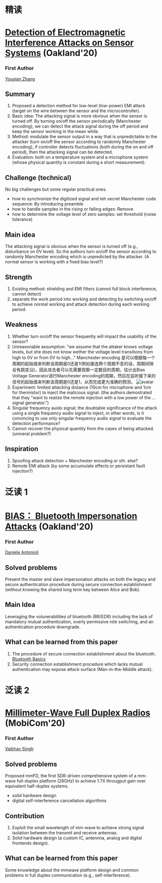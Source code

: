 # 精读 
# [Detection of Electromagnetic Interference Attacks on Sensor Systems](https://www.cs.ox.ac.uk/files/11036/SP.pdf) (Oakland'20)
### First Author
[Youqian Zhang](https://www.cs.ox.ac.uk/people/youqian.zhang/)
## Summary
1. Proposed a detection method for low-level (low-power) EMI attack (target on the wire between the sensor and the microcontroller).
2. Basic idea: The attacking signal is more obvious when the sensor is turned off. By turning on/off the sensor periodically (Manchester encoding), we can detect the attack signal during the off period and keep the sensor working in the mean while.
3. Method: modulate the sensor output in a way that is unpredictable to the attacker (turn on/off the sensor according to randomly Manchester encoding), if controller detects fluctuations (both during the on and off period), then the attacking signal can be detected.
4. Evaluation: both on a temperature system and a microphone system (whose physical quantity is constant during a short measurement).

## Challenge (technical)
No big challenges but some regular practical ones.
- how to synchronize the digitized signal and teh secret Manchester code sequence: By introducing preamble
- how to handle samples in the rising or falling edges: Remove
- how to determine the voltage level of zero samples: set threshold (noise tolerance)

## Main idea
The attacking signal is obvious when the sensor is turned off (e.g., disturbance on 0V level). So the authors turn on/off the sensor according to randomly Manchester encoding which is unpredicted by the attacker. (A normal sensor is working with a fixed bias level?)
## Strength
1. Existing method: shielding and EMI filters (cannot full block interference, cannot detect)
2. separate the work period into working and detecting by switching on/off to achieve normal working and attack detection during each working period.
## Weakness
1. Whether turn on/off the sensor frequently will impact the usability of the sensor?
2. Unreasonable assumption: "we assume that the attaker knows voltage levels, but she does not know wether the voltage level transitions from high to 0V or from 0V to high..." Manchester encoding 是可以根据每一个周期的起始值来判断该周期是0还是1(例如接连两个周期不变的话，周期间隙会有跳变沿)，因此攻击者可以先需要观察一定数目的周期，估计出Bias Voltage Generator进行Manchester encoding的周期，然后在监听接下来的信号的起始值来判断该周期是0还是1，从而完成更为准确的预测。
![avatar](https://upload.wikimedia.org/wikipedia/commons/9/90/Manchester_encoding_both_conventions.svg)
3. Experiment: limited attacking distance (10cm for microphone and 1cm for thermistor) to inject the malicious signal. (the authors demostrated that they "want to realize the remote injection with a low power of the ... signal generator.")
4. Singular frequency auido signal; the doubtable significance of the attack using a single frequency audio signal to inject, in other words, is it convincing to use only singular frequency audio signal to evaluate the detection performance?
5. Cannot recover the physical quantity from the cases of being attacked.(univeral problem?)

## Inspiration
1. Spoofing attack detection + Manchester encoding or sth. else?
2. Remote EMI attack (by some accumulate effects or persistant fault injection?)


# 泛读 1
# [BIAS： Bluetooth Impersonation Attacks](https://francozappa.github.io/about-bias/publication/antonioli-20-bias/antonioli-20-bias.pdf) (Oakland'20)
### First Author
[Daniele Antonioli](https://francozappa.github.io/)
## Solved problems
Present the master and slave impersonation attacks on both the legacy and secure authentication procedure during secure connection establishment (without knowing the shared long term key between Alice and Bob).
## Main Idea
Leveraging the volunerabilities of bluetooth (BR/EDR) including the lack of mandatory mutual authentication, overly permissive role switching, and an authentication procedure downgrade.
## What can be learned from this paper
1. The procedure of secure connection establishment about the bluetooth.
[Bluetooth Basics](https://learn.sparkfun.com/tutorials/bluetooth-basics/how-bluetooth-works)
1. Security connection establishment procedure which lacks mutual authentication may expose attack surface (Man-in-the-Middle attack).
# 泛读 2
# [Millimeter-Wave Full Duplex Radios](https://dl.acm.org/doi/pdf/10.1145/3372224.3380879) (MobiCom'20)
### First Author
[Vaibhav Singh](https://vaibhavsingh96.github.io/)
## Solved problems
Proposed mmFD, the first SDR-driven comprehensive system of a mm-wave full-duplex platform (28GHz) to achieve 1.7X througput gain over equivalent half-duplex systems.
   - solid hardware design
   - digital self-interference cancellation algorithms
## Contribution
1. Exploit the small wavelength of mm-wave to achieve strong signal isolation between the transmit and receive antennas.
2. Solid hardware design (a custom IC, antennna, analog and digital frontends design).

## What can be learned from this paper
Some knowledge about the mmwave platform design and common problems in full duplex communication (e.g., self-interference).